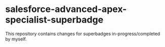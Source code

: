 # salesforce-advanced-apex-specialist-superbadge
This repository contains changes for superbadges in-progress/completed by myself.
